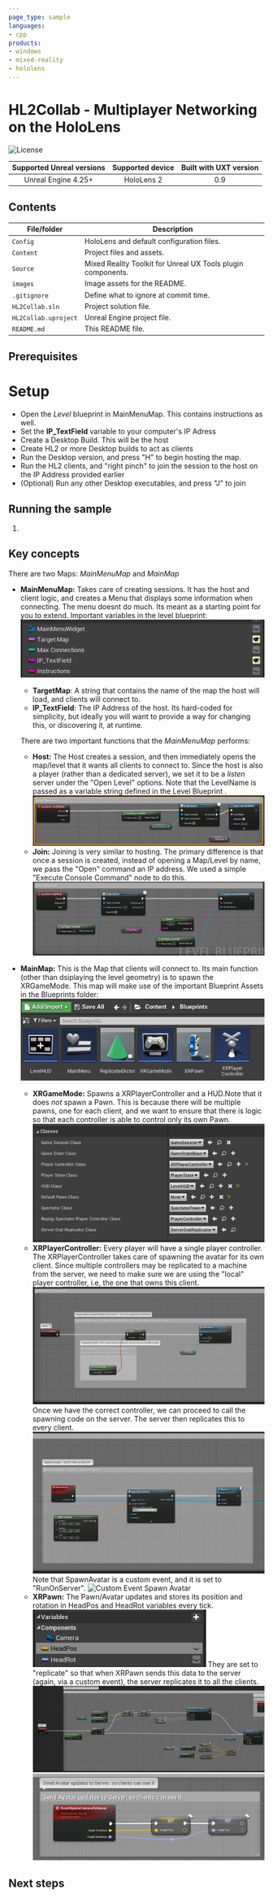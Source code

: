 ```yaml
---
page_type: sample
languages:
- cpp
products:
- windows
- mixed-reality
- hololens
---
```


# HL2Collab - Multiplayer Networking on the HoloLens

![License](https://img.shields.io/badge/license-MIT-green.svg)

<!-- Need intro -->

Supported Unreal versions | Supported device | Built with UXT version
:-----------------: | :----------------: | :----------------------:
Unreal Engine 4.25+ | HoloLens 2 | 0.9

## Contents

| File/folder | Description |
|-------------|-------------|
| `Config` | HoloLens and default configuration files. |
| `Content` | Project files and assets. |
| `Source` | Mixed Reality Toolkit for Unreal UX Tools plugin components. |
| `images` | Image assets for the README. |
| `.gitignore` | Define what to ignore at commit time. |
| `HL2Collab.sln` | Project solution file. |
| `HL2Collab.uproject` | Unreal Engine project file. |
| `README.md` | This README file. |

## Prerequisites

<!-- Need these -->

# Setup

- Open the *Level* blueprint in MainMenuMap. This contains instructions as well.
- Set the **IP_TextField** variable to your computer's IP Adress
- Create a Desktop Build. This will be the host
- Create HL2 or more Desktop builds to act as clients
- Run the Desktop version, and press "H" to begin hosting the map.
- Run the HL2 clients, and "right pinch" to join the session to the host on the IP Address provided earlier
- (Optional) Run any other Desktop executables, and press "J" to join

## Running the sample 

<!-- Need this -->

1. 

## Key concepts

There are two Maps: *MainMenuMap* and *MainMap*

- **MainMenuMap:** Takes care of creating sessions. It has the host and client logic, and creates a Menu that displays some information when connecting. The menu doesnt do much. Its meant as a starting point for you to extend.  Important variables in the level blueprint: 
![Level Blueprint Variables](images/LevelBPVariables.PNG) 
    *  **TargetMap**: A string that contains the name of the map the host will load, and clients will connect to.
    *  **IP_TextField**: The IP Address of the host. Its hard-coded for simplicity, but ideally you will want to provide a way for changing this, or discovering it, at runtime.

    There are two important functions that the *MainMenuMap* performs:
    - **Host:** The Host creates a session, and then immediately opens the map/level that it wants all clients to connect to. Since the host is also a player (rather than a dedicated server), we set it to be a *listen* server under the "Open Level" options. Note that the LevelName is passed as a variable string defined in the Level Blueprint . 
![Hosting](images/BP_Host.PNG) 
    - **Join:** Joining is very similar to hosting. The primary difference is that once a session is created, instead of opening a Map/Level by name, we pass the "Open" command an IP address. We used a simple "Execute Console Command" node to do this.
![Joining](images/BP_Join.PNG) 

- **MainMap:** This is the Map that clients will connect to. Its main function (other than dsiplaying the level geometry) is to spawn the XRGameMode. This map will make use of the important Blueprint Assets in the Blueprints folder: 
![Blueprint Assets](images/BlueprintAssets.PNG)
    - **XRGameMode:** Spawns a XRPlayerController and a HUD.Note that it does *not* spawn a Pawn. This is because there will be multiple pawns, one for each client, and we want to ensure that there is logic so that each controller is able to control only its own Pawn. 
![Game Mode](images/XRGameMode.PNG)
    - **XRPlayerController:** Every player will have a single player controller. The XRPlayerController takes care of spawning the avatar for its own client. Since multiple controllers may be replicated to a machine from the server, we need to make sure we are using the "local" player controller, i.e, the one that owns this client. 
![Spawn Player Avatar](images/SpawnPlayerAvatar1.PNG)
    Once we have the correct controller, we can proceed to call the spawning code on the server. The server then replicates this to every client. 
![Spawn Player Avatar Continued](images/SpawnPlayerAvatar2.PNG)
    Note that SpawnAvatar is a custom event, and it is set to "RunOnServer".
![Custom Event Spawn Avatar](images/CustomeEventSpawnAvatar.PNG)
    - **XRPawn:** The Pawn/Avatar updates and stores its position and rotation in HeadPos and HeadRot variables every tick.
![Pawn Variables](images/XRPawnVariables.PNG)
        They are set to "replicate" so that when XRPawn sends this data to the server (again, via a custom event), the server replicates it to all the clients.
![Spawn Player Tick](images/XRPawnTick.PNG)
![Spawn Player Tick Continued](images/XRPawnTick2.PNG)

## Next steps

<!-- Need links -->